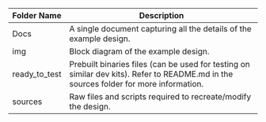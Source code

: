| Folder Name | Description |
| ---------- | ----------- |
| Docs | A single document capturing all the details of the example design. |
| img | Block diagram of the example design. |
| ready_to_test | Prebuilt binaries files (can be used for testing on similar dev kits). Refer to README.md in the sources folder for more information. |
| sources | Raw files and scripts required to recreate/modify the design. |
